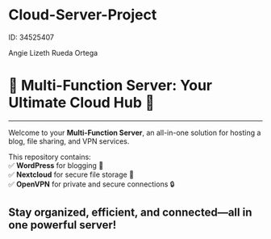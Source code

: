 # Cloud-Server-Project

ID: 34525407

Angie Lizeth Rueda Ortega 


# 🚀 **Multi-Function Server: Your Ultimate Cloud Hub** 🚀  
--------------------------------------------  
Welcome to your **Multi-Function Server**, an all-in-one solution for hosting a blog, file sharing, and VPN services.  

This repository contains:  
✅ **WordPress** for blogging 📝  
✅ **Nextcloud** for secure file storage 📁  
✅ **OpenVPN** for private and secure connections 🔒  

Stay organized, efficient, and connected—all in one powerful server!  
--------------------------------------------  



                             
 

